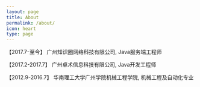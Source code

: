 ```yaml
---
layout: page
title: About
permalink: /about/
icon: heart
type: page
---
```


【2017.7-至今】 广州知识圈网络科技有限公司, Java服务端工程师

【2017.2-2017.7】 广州卓术信息科技有限公司, Java开发工程师

【2012.9-2016.7】 华南理工大学广州学院机械工程学院, 机械工程及自动化专业